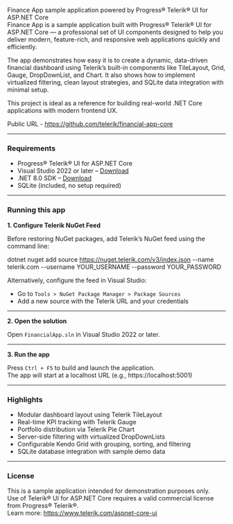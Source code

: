 Finance App sample application powered by Progress® Telerik® UI for ASP.NET Core  
Finance App is a sample application built with Progress® Telerik® UI for ASP.NET Core — a professional set of UI components designed to help you deliver modern, feature-rich, and responsive web applications quickly and efficiently.

The app demonstrates how easy it is to create a dynamic, data-driven financial dashboard using Telerik’s built-in components like TileLayout, Grid, Gauge, DropDownList, and Chart. It also shows how to implement virtualized filtering, clean layout strategies, and SQLite data integration with minimal setup.

This project is ideal as a reference for building real-world .NET Core applications with modern frontend UX.

Public URL - https://github.com/telerik/financial-app-core

---

### Requirements

- Progress® Telerik® UI for ASP.NET Core 
- Visual Studio 2022 or later – [Download](https://visualstudio.microsoft.com/vs/)  
- .NET 8.0 SDK – [Download](https://dotnet.microsoft.com/en-us/download/dotnet/8.0)  
- SQLite (included, no setup required)

---

### Running this app

**1. Configure Telerik NuGet Feed**

Before restoring NuGet packages, add Telerik’s NuGet feed using the command line:

dotnet nuget add source https://nuget.telerik.com/v3/index.json --name telerik.com --username YOUR_USERNAME --password YOUR_PASSWORD

Alternatively, configure the feed in Visual Studio:

- Go to `Tools > NuGet Package Manager > Package Sources`
- Add a new source with the Telerik URL and your credentials

---

**2. Open the solution**

Open `FinancialApp.sln` in Visual Studio 2022 or later.

---

**3. Run the app**

Press `Ctrl + F5` to build and launch the application.  
The app will start at a localhost URL (e.g., https://localhost:5001)

---

### Highlights

- Modular dashboard layout using Telerik TileLayout
- Real-time KPI tracking with Telerik Gauge
- Portfolio distribution via Telerik Pie Chart
- Server-side filtering with virtualized DropDownLists
- Configurable Kendo Grid with grouping, sorting, and filtering
- SQLite database integration with sample demo data

---

### License

This is a sample application intended for demonstration purposes only.  
Use of Telerik® UI for ASP.NET Core requires a valid commercial license from Progress® Telerik®.  
Learn more: https://www.telerik.com/aspnet-core-ui
